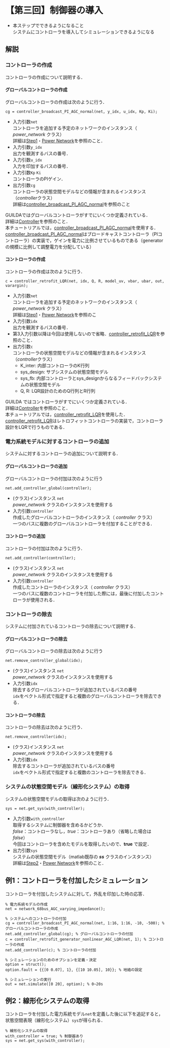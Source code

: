 # 【第三回】制御器の導入

- 本ステップでできるようになること  
    システムにコントローラを導入してシミュレーションできるようになる


## 解説
### コントローラの作成

コントローラの作成について説明する．  


#### グローバルコントローラの作成

グローバルコントローラの作成は次のように行う．
```
cg = controller_broadcast_PI_AGC_normal(net, y_idx, u_idx, Kp, Ki);
```

- 入力引数`net`  
    コントローラを追加する予定のネットワークのインスタンス（ *power_network* クラス）  
    詳細は[Step1](../step1)・[Power Network](../../Docs/power_network)を参照のこと．
- 入力引数`y_idx`  
    出力を観測するバスの番号．
- 入力引数`u_idx`  
    入力を印加するバスの番号．
- 入力引数`Kp` `Ki`  
    コントローラのPIゲイン．
- 出力引数`cg`  
    コントローラの状態空間モデルなどの情報が含まれるインスタンス（*controller*クラス）  
    詳細は[controller_broadcast_PI_AGC_normal](../../Docs/controller/#controller_broadcast_pi_agc_normal)を参照のこと

GUILDAではグローバルコントローラがすでにいくつか定義されている．  
詳細は[Controller](../../Docs/controller)を参照のこと．  
本チュートリアルでは，[controller_broadcast_PI_AGC_normal](../../Docs/controller/#controller_broadcast_pi_agc_normal)を使用する．  
[controller_broadcast_PI_AGC_normal](../../Docs/controller/#controller_broadcast_pi_agc_normal)はブロードキャストコントローラ（PIコントローラ）の実装で，ゲインを電力に比例させているものである（generatorの規模に比例して調整電力を分配している）

#### コントローラの作成

コントローラの作成は次のように行う．
```
c = controller_retrofit_LQR(net, idx, Q, R, model_uv, vbar, ubar, out, varargin);
```

- 入力引数`net`  
    コントローラを追加する予定のネットワークのインスタンス（ *power_network* クラス）  
    詳細は[Step1](../step1)・[Power Network](../../Docs/power_network)を参照のこ
- 入力引数`idx`  
    出力を観測するバスの番号．
- 第3入力引数以降は今回は使用しないので省略．[controller_retrofit_LQR](../../Docs/controller/#controller_retrofit_lqr)を参照のこと．
- 出力引数`c`  
    コントローラの状態空間モデルなどの情報が含まれるインスタンス（*controller*クラス）
    - K_inter: 内部コントローラのK行列
    - sys_design: サブシステムの状態空間モデル
    - sys_fb: 内部コントローラとsys_designからなるフィードバックシステムの状態空間モデル
    - Q, R: LQR設計のためのQ行列とR行列

GUILDA ではコントローラがすでにいくつか定義されている．  
詳細は[Controller](../../Docs/controller)を参照のこと．  
本チュートリアルでは，[controller_retrofit_LQR](../../Docs/controller/#controller_retrofit_lqr)を使用した．  
[controller_retrofit_LQR](../../Docs/controller/#controller_retrofit_lqr)はレトロフィットコントローラの実装で，コントローラ設計をLQRで行うものである．


### 電力系統モデルに対するコントローラの追加

システムに対するコントローラの追加について説明する．

#### グローバルコントローラの追加

グローバルコントローラの付加は次のように行う
```
net.add_controller_global(controller);
```

- (クラス)インスタンス `net`  
    *power_network* クラスのインスタンスを使用する
- 入力引数`controller`  
    作成したグローバルコントローラのインスタンス（ *controller* クラス）  
    一つのバスに複数のグローバルコントローラを付加することができる．

#### コントローラの追加

コントローラの付加は次のように行う．
```
net.add_controller(controller);
```

- (クラス)インスタンス `net`  
    *power_network* クラスのインスタンスを使用する
- 入力引数`controller`  
    作成したコントローラのインスタンス（ *controller* クラス）  
    一つのバスに複数のコントローラを付加した際には，最後に付加したコントローラが使用される．

### コントローラの除去

システムに付加されているコントローラの除去について説明する．

#### グローバルコントローラの除去

グローバルコントローラの除去は次のように行う
```
net.remove_controller_global(idx);
```

- (クラス)インスタンス `net`  
    *power_network* クラスのインスタンスを使用する
- 入力引数`idx`  
    除去するグローバルコントローラが追加されているバスの番号  
    `idx`をベクトル形式で指定すると複数のグローバルコントローラを除去できる．

#### コントローラの除去

コントローラの除去は次のように行う．
```
net.remove_controller(idx);
```

- (クラス)インスタンス `net`  
    *power_network* クラスのインスタンスを使用する
- 入力引数`idx`  
    除去するコントローラが追加されているバスの番号  
    `idx`をベクトル形式で指定すると複数のコントローラを除去できる．


### システムの状態空間モデル（線形化システム）の取得

システムの状態空間モデルの取得は次のように行う．
```
sys = net.get_sys(with_controller);
```

- 入力引数`with_controller`  
    取得するシステムに制御器を含めるかどうか．  
    *false*：コントローラなし，*true*：コントローラあり（省略した場合は*false*）  
    今回はコントローラを含めたモデルを取得したいので、**true** で設定．
- 出力引数`sys`  
    システムの状態空間モデル（matlab既存の ***ss*** クラスのインスタンス）  
    詳細は[Step2](../step2)・[Power Network](../../Docs/power_network)を参照のこと．


## 例1：コントローラを付加したシミュレーション

コントローラを付加したシステムに対して，外乱を印加した時の応答．
```
% 電力系統モデルの作成
net = network_68bus_AGC_varying_impedance();

% システムへのコントローラの付加
cg = controller_broadcast_PI_AGC_normal(net, 1:16, 1:16, -10, -500); % グローバルコントローラの作成
net.add_controller_global(cg); % グローバルコントローラの付加
c = controller_retrofit_generator_nonlinear_AGC_LQR(net, 1); % コントローラの作成
net.add_controller(c); % コントローラの付加

% シミュレーションのためのオプションを定義・決定
option = struct();
option.fault = {{[0 0.07], 1}, {[10 10.05], 10}}; % 地絡の設定

% シミュレーションの実行
out = net.simulate([0 20], option); % 0~20s
```

## 例2：線形化システムの取得

コントローラを付加した電力系統モデル`net`を定義した後に以下を追記すると，状態空間表現（線形化システム）`sys`が得られる．
```
% 線形化システムの取得
with_controller = true; % 制御器あり
sys = net.get_sys(with_controller);
```
